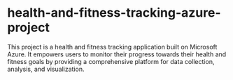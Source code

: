 # health-and-fitness-tracking-azure-project
This project is a health and fitness tracking application built on Microsoft Azure. It empowers users to monitor their progress towards their health and fitness goals by providing a comprehensive platform for data collection, analysis, and visualization.
